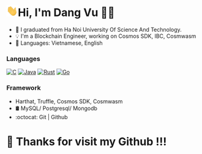 # <img src="https://raw.githubusercontent.com/ABSphreak/ABSphreak/master/gifs/Hi.gif" width="30px">Hi, I'm Dang Vu 👨‍💻
- 🌱 I graduated from Ha Noi University Of Science And Technology.
- 💡 I'm a Blockchain Engineer, working on Cosmos SDK, IBC, Cosmwasm
- 🥇 Languages: Vietnamese, English

### Languages
[![C](https://img.shields.io/badge/-C-fff?&logo=C)](https://github.com/adamalston?tab=repositories&q=&type=&language=c)
[![Java](https://img.shields.io/badge/-Java-fff?&logo=Java)](https://github.com/adamalston?tab=repositories&q=&type=&language=java)
[![Rust](https://img.shields.io/badge/-Rust-fff?&logo=Rust)](https://github.com/adamalston?tab=repositories&q=&type=&language=Rust)
[![Go](https://img.shields.io/badge/-Go-fff?&logo=Go)](https://github.com/adamalston?tab=repositories&q=&type=&language=Go)

### Framework
* Harthat, Truffle, Cosmos SDK, Cosmwasm
* 🛢️ MySQL/ Postgresql/ Mongodb
* :octocat: Git | Github

# :blue_heart: Thanks for visit my Github !!!

